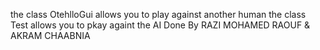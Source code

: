the class OtehlloGui allows you to play against another human
the class Test allows you to pkay againt the AI
Done By RAZI MOHAMED RAOUF & AKRAM CHAABNIA
